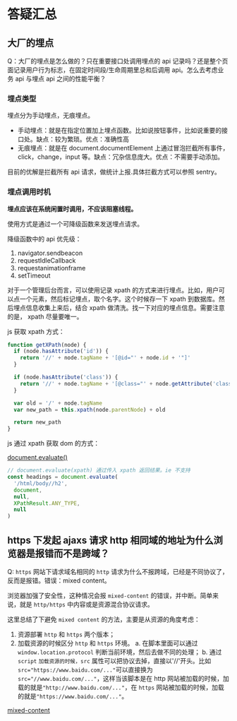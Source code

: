 # 答疑汇总

## 大厂的埋点

Q：大厂的埋点是怎么做的？只在重要接口处调用埋点的 api 记录吗？还是整个页面记录用户行为标志，在固定时间段/生命周期里总和后调用 api。怎么去考虑业务 api 与埋点 api 之间的性能平衡？

### 埋点类型

埋点分为手动埋点，无痕埋点。

- 手动埋点：就是在指定位置加上埋点函数。比如说按钮事件，比如说重要的接口处。缺点：较为繁琐。优点：准确性高
- 无痕埋点：就是在 document.documentElement 上通过冒泡拦截所有事件，click，change，input 等。缺点：冗杂信息庞大。优点：不需要手动添加。

目前的优解是拦截所有 api 请求，做统计上报.具体拦截方式可以参照 sentry。

### 埋点调用时机

**埋点应该在系统闲置时调用，不应该阻塞线程。**

使用方式是通过一个可降级函数来发送埋点请求。

降级函数中的 api 优先级：

1. navigator.sendbeacon
2. requestIdleCallback
3. requestanimationframe
4. setTimeout

对于一个管理后台而言，可以使用记录 xpath 的方式来进行埋点。比如，用户可以点一个元素，然后标记埋点，取个名字。这个时候存一下 xpath 到数据库。然后埋点信息收集上来后，结合 xpath 做清洗。找一下对应的埋点信息。需要注意的是， xpath 尽量要唯一。

js 获取 xpath 方式：

```js
function getXPath(node) {
  if (node.hasAttribute('id')) {
    return '//' + node.tagName + '[@id="' + node.id + '"]'
  }

  if (node.hasAttribute('class')) {
    return '//' + node.tagName + '[@class="' + node.getAttribute('class') + '"]'
  }

  var old = '/' + node.tagName
  var new_path = this.xpath(node.parentNode) + old

  return new_path
}
```

js 通过 xpath 获取 dom 的方式：

[document.evaluate()](https://developer.mozilla.org/en-US/docs/Web/API/Document/evaluate)

```js
// document.evaluate(xpath) 通过传入 xpath 返回结果。ie 不支持
const headings = document.evaluate(
  '/html/body//h2',
  document,
  null,
  XPathResult.ANY_TYPE,
  null
)
```

## https 下发起 ajaxs 请求 http 相同域的地址为什么浏览器是报错而不是跨域？

Q: `https` 网站下请求域名相同的 `http` 请求为什么不报跨域，已经是不同协议了，反而是报错。错误：mixed content。

浏览器加强了安全性，这种情况会报 `mixed-content` 的错误，并中断。简单来说，就是 `http/https` 中内容或是资源混合协议请求。

这里总结了下避免 `mixed content` 的方法，主要是从资源的角度考虑：

1. 资源部署 `http` 和 `https` 两个版本；
2. 加载资源的时候区分 `http` 和 `https` 环境。
   a. 在脚本里面可以通过 `window.location.protocol` 判断当前环境，然后去做不同的处理；
   b. 通过 `script` `加载资源的时候，src` 属性可以把协议去掉，直接以'//'开头。比如 `src="https://www.baidu.com/..."`可以直接换为`src="//www.baidu.com/..."`，这样当该脚本是在 http 网站被加载的时候，加载的就是`"http://www.baidu.com/..."`，在 `https` 网站被加载的时候，加载的就是`"https://www.baidu.com/..."`。

[mixed-content](https://segmentfault.com/a/1190000040044540)
